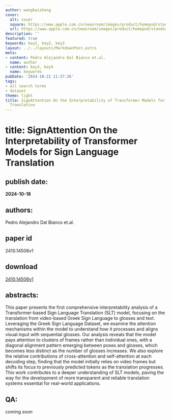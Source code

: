 ```yaml
---
author: wanghaisheng
cover:
  alt: cover
  square: https://www.apple.com.cn/newsroom/images/product/homepod/standard/Apple-HomePod-hero-230118_big.jpg.large_2x.jpg
  url: https://www.apple.com.cn/newsroom/images/product/homepod/standard/Apple-HomePod-hero-230118_big.jpg.large_2x.jpg
description: ''
featured: true
keywords: key1, key2, key3
layout: ../../layouts/MarkdownPost.astro
meta:
- content: Pedro Alejandro Dal Bianco et.al.
  name: author
- content: key3, key4
  name: keywords
pubDate: '2024-10-21 11:37:26'
tags:
- all search terms
- dataset
theme: light
title: SignAttention On the Interpretability of Transformer Models for Sign Language
  Translation
---
```


# title: SignAttention On the Interpretability of Transformer Models for Sign Language Translation 
## publish date: 
**2024-10-18** 
## authors: 
  Pedro Alejandro Dal Bianco et.al. 
## paper id
2410.14506v1
## download
[2410.14506v1](http://arxiv.org/abs/2410.14506v1)
## abstracts:
This paper presents the first comprehensive interpretability analysis of a Transformer-based Sign Language Translation (SLT) model, focusing on the translation from video-based Greek Sign Language to glosses and text. Leveraging the Greek Sign Language Dataset, we examine the attention mechanisms within the model to understand how it processes and aligns visual input with sequential glosses. Our analysis reveals that the model pays attention to clusters of frames rather than individual ones, with a diagonal alignment pattern emerging between poses and glosses, which becomes less distinct as the number of glosses increases. We also explore the relative contributions of cross-attention and self-attention at each decoding step, finding that the model initially relies on video frames but shifts its focus to previously predicted tokens as the translation progresses. This work contributes to a deeper understanding of SLT models, paving the way for the development of more transparent and reliable translation systems essential for real-world applications.
## QA:
coming soon
